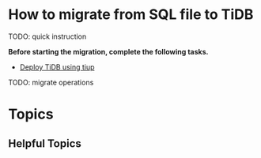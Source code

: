 # How to migrate from SQL file to TiDB

TODO: quick instruction

**Before starting the migration, complete the following tasks.**

- [Deploy TiDB using tiup]()

TODO: migrate operations

# Topics

## Helpful Topics
